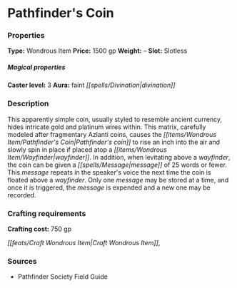 ﻿---
Title: "Pathfinder's Coin"
Type: "Wondrous Item"
Price: "1500 gp"
Weight: "–"
Slot: "Slotless"
Caster level: "3"
Aura: "faint divination"
Description: |
  "This apparently simple coin, usually styled to resemble ancient currency, hides intricate gold and platinum wires within. This matrix, carefully modeled after fragmentary Azlanti coins, causes the _Pathfinder's coin_ to rise an inch into the air and slowly spin in place if placed atop a _wayfinder_. In addition, when levitating above a _wayfinder_, the coin can be given a message of 25 words or fewer. This message repeats in the speaker's voice the next time the coin is floated above a _wayfinder_. Only one message may be stored at a time, and once it is triggered, the message is expended and a new one may be recorded."
Crafting cost: "750 gp"
Sources: "['Pathfinder Society Field Guide']"
---

# Pathfinder's Coin

### Properties

**Type:** Wondrous Item **Price:** 1500 gp **Weight:** – **Slot:** Slotless

##### Magical properties

**Caster level:** 3 **Aura:** faint _[[spells/Divination|divination]]_

### Description

This apparently simple coin, usually styled to resemble ancient currency, hides intricate gold and platinum wires within. This matrix, carefully modeled after fragmentary Azlanti coins, causes the _[[items/Wondrous Item/Pathfinder's Coin|Pathfinder's coin]]_ to rise an inch into the air and slowly spin in place if placed atop a _[[items/Wondrous Item/Wayfinder|wayfinder]]_. In addition, when levitating above a _wayfinder_, the coin can be given a _[[spells/Message|message]]_ of 25 words or fewer. This _message_ repeats in the speaker's voice the next time the coin is floated above a _wayfinder_. Only one _message_ may be stored at a time, and once it is triggered, the _message_ is expended and a new one may be recorded.

### Crafting requirements

**Crafting cost:** 750 gp

_[[feats/Craft Wondrous Item|Craft Wondrous Item]]_,

### Sources

* Pathfinder Society Field Guide
